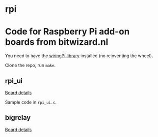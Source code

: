 # rpi
# Code for Raspberry Pi add-on boards from bitwizard.nl

You need to have the [wiringPi library](http://wiringpi.com/) installed (no reinventing the wheel).

Clone the repo, run `make`.

## rpi_ui

[Board details](http://bitwizard.nl/wiki/index.php/User_Interface)

Sample code in `rpi_ui.c`.

## bigrelay

[Board details](http://bitwizard.nl/wiki/index.php/Relay)




